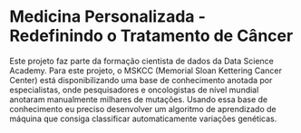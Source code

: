 # Medicina Personalizada - Redefinindo o Tratamento de Câncer

Este projeto faz parte da formação cientista de dados da Data Science Academy. Para este projeto, o MSKCC (Memorial Sloan Kettering Cancer Center) está 
disponibilizando uma base de conhecimento anotada por especialistas, onde 
pesquisadores e oncologistas de nível mundial anotaram manualmente milhares 
de mutações. Usando essa base de conhecimento eu preciso desenvolver um algoritmo de aprendizado de máquina que consiga classificar automaticamente variações genéticas.
